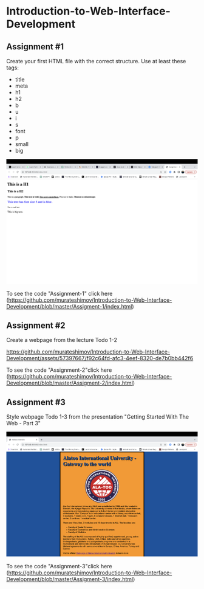 # Introduction-to-Web-Interface-Development
## Assignment #1
Create your first HTML file with the correct structure. Use at least these tags:

* title
* meta
* h1
* h2
* b
* u
* i
* s
* font
* p
* small
* big

![assignment-1](Week1-Assignment1/img/assigment-1.png?raw=true)

To see the code "Assignment-1" click here (https://github.com/murateshimov/Introduction-to-Web-Interface-Development/blob/master/Assigment-1/index.html)


## Assignment #2
Create a webpage from the lecture Todo 1-2

https://github.com/murateshimov/Introduction-to-Web-Interface-Development/assets/57397667/f92c64fd-afc3-4eef-8320-de7b0bb442f6

To see the code "Assignment-2"click here (https://github.com/murateshimov/Introduction-to-Web-Interface-Development/blob/master/Assigment-2/index.html)

## Assignment #3
Style webpage Todo 1-3 from the presentation "Getting Started With The Web - Part 3"

![assignment-3](https://github.com/murateshimov/Introduction-to-Web-Interface-Development/blob/master/Assigment-3/img/screenshot.png?raw=true)

To see the code "Assignment-3"click here (https://github.com/murateshimov/Introduction-to-Web-Interface-Development/blob/master/Assigment-3/index.html)


